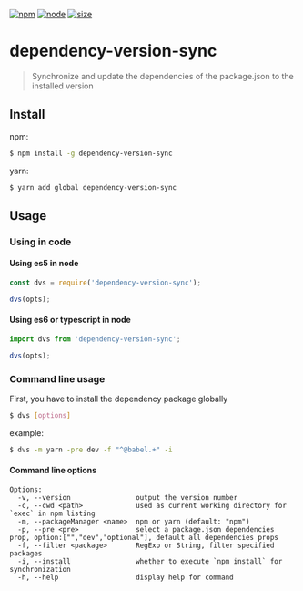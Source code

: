 [![npm][npm]][npm-url]
[![node][node]][node-url]
[![size][size]][size-url]

# dependency-version-sync

> Synchronize and update the dependencies of the package.json to the installed version

## Install

npm:

```sh
$ npm install -g dependency-version-sync
```

yarn:

```sh
$ yarn add global dependency-version-sync
```

## Usage

### Using in code

#### Using es5 in node

```js
const dvs = require('dependency-version-sync');

dvs(opts);
```

#### Using es6 or typescript in node

```js
import dvs from 'dependency-version-sync';

dvs(opts);
```

### Command line usage

First, you have to install the dependency package globally

```sh
$ dvs [options]
```

example:

```sh
$ dvs -m yarn -pre dev -f "^@babel.+" -i
```

#### Command line options

```
Options:
  -v, --version                output the version number
  -c, --cwd <path>             used as current working directory for `exec` in npm listing
  -m, --packageManager <name>  npm or yarn (default: "npm")
  -p, --pre <pre>              select a package.json dependencies prop, option:["","dev","optional"], default all dependencies props
  -f, --filter <package>       RegExp or String, filter specified packages
  -i, --install                whether to execute `npm install` for synchronization
  -h, --help                   display help for command
```

[npm]: https://img.shields.io/npm/v/dependency-version-sync.svg
[npm-url]: https://npmjs.com/package/dependency-version-sync
[node]: https://img.shields.io/node/v/dependency-version-sync.svg
[node-url]: https://nodejs.org
[size]: https://packagephobia.now.sh/badge?p=dependency-version-sync
[size-url]: https://packagephobia.now.sh/result?p=dependency-version-sync
